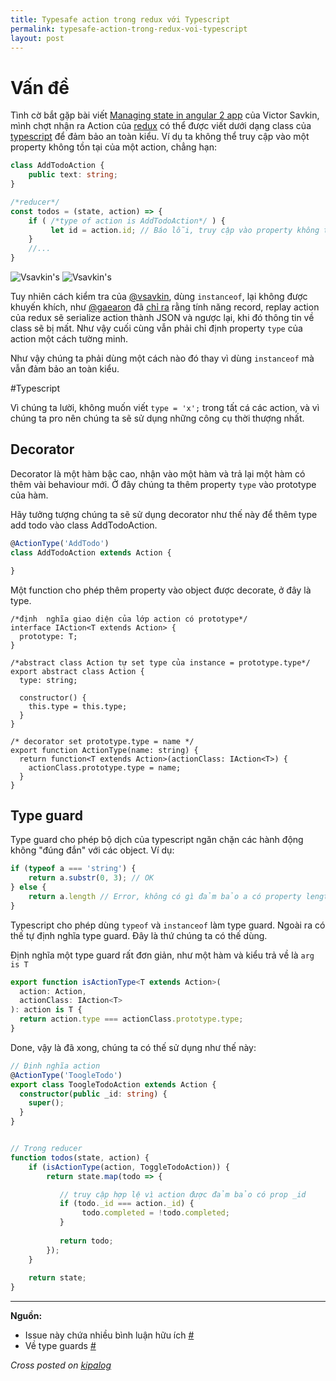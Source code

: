 ```yaml
---
title: Typesafe action trong redux với Typescript
permalink: typesafe-action-trong-redux-voi-typescript
layout: post
---
```


# Vấn đề
Tình cờ bắt gặp bài viết [Managing state in angular 2 app](http://victorsavkin.com/post/137821436516/managing-state-in-angular-2-applications) của Victor Savkin, mình chợt nhận ra Action của [redux](https://github.com/reactjs/redux) có thể được viết dưới dạng class của [typescript]() để đảm bảo an toàn kiểu. Ví dụ ta không thể truy cập vào một property không tồn tại của một action, chẳng hạn:
```typescript
class AddTodoAction {
	public text: string;
}

/*reducer*/
const todos = (state, action) => {
	if ( /*type of action is AddTodoAction*/ ) {
   		 let id = action.id; // Báo lỗi, truy cập vào property không tồn tại trong action
    }
	//...
}
```

![Vsavkin's](/content/images/2016/03/vsavkin1.png)
![Vsavkin's](/content/images/2016/03/vsavkin2.png)

Tuy nhiên cách kiểm tra của [@vsavkin](http://github.com/vsavkin), dùng `instanceof`, lại không được khuyến khích, như [@gaearon](http://github.com/gaearon) đã [chỉ ra](https://github.com/reactjs/redux/issues/992#issuecomment-153138700) rằng tính năng record, replay action của redux sẽ serialize action thành JSON và ngược lại, khi đó thông tin về class sẽ bị mất. Như vậy cuối cùng vẫn phải chỉ định property `type` của action một cách tường minh.

Như vậy chúng ta phải dùng một cách nào đó thay vì dùng `instanceof` mà vẫn đảm bảo an toàn kiểu.

#Typescript

Vì chúng ta lười, không muốn viết `type = 'x';` trong tất cá các action, và vì chúng ta pro nên chúng ta sẽ sử dụng những công cụ thời thượng nhất.

## Decorator
Decorator là một hàm bậc cao, nhận vào một hàm và trả lại một hàm có thêm vài behaviour mới. Ở đây chúng ta thêm property `type` vào prototype của hàm.

Hãy tưởng tượng chúng ta sẽ sử dụng decorator như thế này để thêm type add todo vào class AddTodoAction.

```typescript
@ActionType('AddTodo')
class AddTodoAction extends Action {

}
```
Một function cho phép thêm property vào object được decorate, ở đây là type.

``` language-typescript
/*định  nghĩa giao diện của lớp action có prototype*/
interface IAction<T extends Action> {
  prototype: T;
}

/*abstract class Action tự set type của instance = prototype.type*/
export abstract class Action {
  type: string;

  constructor() {
    this.type = this.type;
  }
}

/* decorator set prototype.type = name */
export function ActionType(name: string) {
  return function<T extends Action>(actionClass: IAction<T>) {
    actionClass.prototype.type = name;
  }
}
```

## Type guard

Type guard cho phép bộ dịch của typescript ngăn chặn các hành động không "đúng đắn" với các object. Ví dụ:

```typescript
if (typeof a === 'string') {
	return a.substr(0, 3); // OK
} else {
	return a.length // Error, không có gì đảm bảo a có property length
}
```

Typescript cho phép dùng `typeof` và `instanceof` làm type guard. Ngoài ra có thế tự định nghĩa type guard. Đây là thứ chúng ta có thế dùng.

Định nghĩa một type guard rất đơn giản, như một hàm và kiểu trả về là `arg is T`

```typescript
export function isActionType<T extends Action>(
  action: Action,
  actionClass: IAction<T>
): action is T {
  return action.type === actionClass.prototype.type;
}

```

Done, vậy là đã xong, chúng ta có thế sử dụng như thế này:

```typescript
// Định nghĩa action
@ActionType('ToogleTodo')
export class ToogleTodoAction extends Action {
  constructor(public _id: string) {
    super();
  }
}


// Trong reducer
function todos(state, action) {
	if (isActionType(action, ToggleTodoAction)) {
    	return state.map(todo => {

           // truy cập hợp lệ vì action được đảm bảo có prop _id
           if (todo._id === action._id) { 
         		todo.completed = !todo.completed;
           }
           
           return todo;
        });
    }
	
    return state;
}
```

---
**Nguồn:**

- Issue này chứa nhiều bình luận hữu ích [#](https://github.com/reactjs/redux/issues/992)
- Về type guards [#](https://basarat.gitbooks.io/typescript/content/docs/types/typeGuard.html)

*Cross posted on [kipalog](http://kipalog.com/posts/Typesafe-action-trong-redux-voi-Typescript)*

